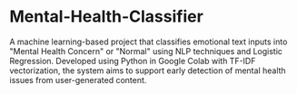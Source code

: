 # Mental-Health-Classifier
A machine learning-based project that classifies emotional text inputs into "Mental Health Concern" or "Normal" using NLP techniques and Logistic Regression. Developed using Python in Google Colab with TF-IDF vectorization, the system aims to support early detection of mental health issues from user-generated content.
